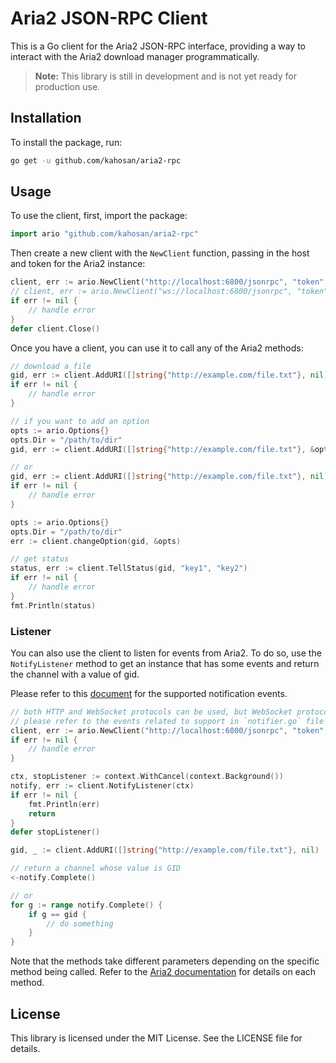 # Aria2 JSON-RPC Client

This is a Go client for the Aria2 JSON-RPC interface, providing a way to interact with the Aria2 download manager programmatically.

> **Note:** This library is still in development and is not yet ready for production use.

## Installation

To install the package, run:

```bash
go get -u github.com/kahosan/aria2-rpc
```

## Usage

To use the client, first, import the package:

```go
import ario "github.com/kahosan/aria2-rpc"
```

Then create a new client with the `NewClient` function, passing in the host and token for the Aria2 instance:

```go
client, err := ario.NewClient("http://localhost:6800/jsonrpc", "token", false)
// client, err := ario.NewClient("ws://localhost:6800/jsonrpc", "token", false)
if err != nil {
    // handle error
}
defer client.Close()
```

Once you have a client, you can use it to call any of the Aria2 methods:

```go
// download a file
gid, err := client.AddURI([]string{"http://example.com/file.txt"}, nil)
if err != nil {
    // handle error
}

// if you want to add an option 
opts := ario.Options{}
opts.Dir = "/path/to/dir"
gid, err := client.AddURI([]string{"http://example.com/file.txt"}, &opts)

// or
gid, err := client.AddURI([]string{"http://example.com/file.txt"}, nil)
if err != nil {
    // handle error
}

opts := ario.Options{}
opts.Dir = "/path/to/dir"
err := client.changeOption(gid, &opts)

// get status
status, err := client.TellStatus(gid, "key1", "key2")
if err != nil {
    // handle error
}
fmt.Println(status)
```

### Listener

You can also use the client to listen for events from Aria2. To do so, use the `NotifyListener` method to get an instance that has some events and return the channel with a value of gid.

Please refer to this [document](https://aria2.github.io/manual/en/html/aria2c.html#notifications) for the supported notification events.

```go
// both HTTP and WebSocket protocols can be used, but WebSocket protocol connection is required
// please refer to the events related to support in `notifier.go` file
client, err := ario.NewClient("http://localhost:6800/jsonrpc", "token", true)
if err != nil {
    // handle error
}

ctx, stopListener := context.WithCancel(context.Background())
notify, err := client.NotifyListener(ctx)
if err != nil {
    fmt.Println(err)
    return
}
defer stopListener()

gid, _ := client.AddURI([]string{"http://example.com/file.txt"}, nil)

// return a channel whose value is GID 
<-notify.Complete()

// or
for g := range notify.Complete() {
    if g == gid {
        // do something
    }
}
```

Note that the methods take different parameters depending on the specific method being called. Refer to the [Aria2 documentation](https://aria2.github.io/manual/en/html/aria2c.html#methods) for details on each method.

## License

This library is licensed under the MIT License. See the LICENSE file for details.
